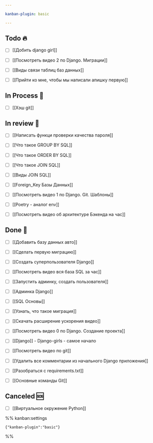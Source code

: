 ```yaml
---

kanban-plugin: basic

---
```


## Todo 🔥

- [ ] [[Добить django girl]]
- [ ] [[Посмотреть видео 2 по Django. Миграции]]
- [ ] [[Виды связи таблиц баз данных]]
- [ ] [[Прийти ко мне, чтобы мы написали апишку первую]]


## In Process 🍉

- [ ] [[Хэш git]]


## In review 🥇

- [ ] [[Написать функци проверки качества пароля]]
- [ ] [[Что такое GROUP BY SQL]]
- [ ] [[Что такое ORDER BY SQL]]
- [ ] [[Что такое JOIN SQL]]
- [ ] [[Виды JOIN SQL]]
- [ ] [[Foreign_Key Базы Данных]]
- [ ] [[Посмотреть видео 1 по Django. Git. Шаблоны]]
- [ ] [[Poetry - аналог env]]
- [ ] [[Посмотреть видео об архитектуре Бэкенда на час]]


## Done 🤽

- [ ] [[Добавить базу данных авто]]
- [ ] [[Сделать первую миграцию]]
- [ ] [[Создать суперпользователя Django]]
- [ ] [[Посмотреть видео вся база SQL за час]]
- [ ] [[Запустить админку, создать пользователя]]
- [ ] [[Админка Django]]
- [ ] [[SQL Основы]]
- [ ] [[Узнать, что такое миграция]]
- [ ] [[Скачать расширение ускорения видео]]
- [ ] [[Посмотреть видео 0 по Django. Создание проекта]]
- [ ] [[Django]] - Django-girls - самое начало
- [ ] [[Посмотреть видео по git]]
- [ ] [[Удалить все комментарии из начального Django приложения]]
- [ ] [[Разобраться с requirements.txt]]
- [ ] [[Основные команды Git]]


## Canceled 🆘

- [ ] [[Виртуальное окружение Python]]




%% kanban:settings
```
{"kanban-plugin":"basic"}
```
%%